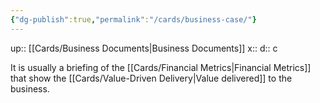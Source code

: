 ```yaml
---
{"dg-publish":true,"permalink":"/cards/business-case/"}
---
```


up:: [[Cards/Business Documents\|Business Documents]]
x:: 
d:: c

It is usually a briefing of the [[Cards/Financial Metrics\|Financial Metrics]] that show the [[Cards/Value-Driven Delivery\|Value delivered]] to the business.
